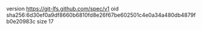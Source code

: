 version https://git-lfs.github.com/spec/v1
oid sha256:6d30ef0a9df8660b6810fd8e26f67be602501c4e0a34a480db4879fb0e20983c
size 17
